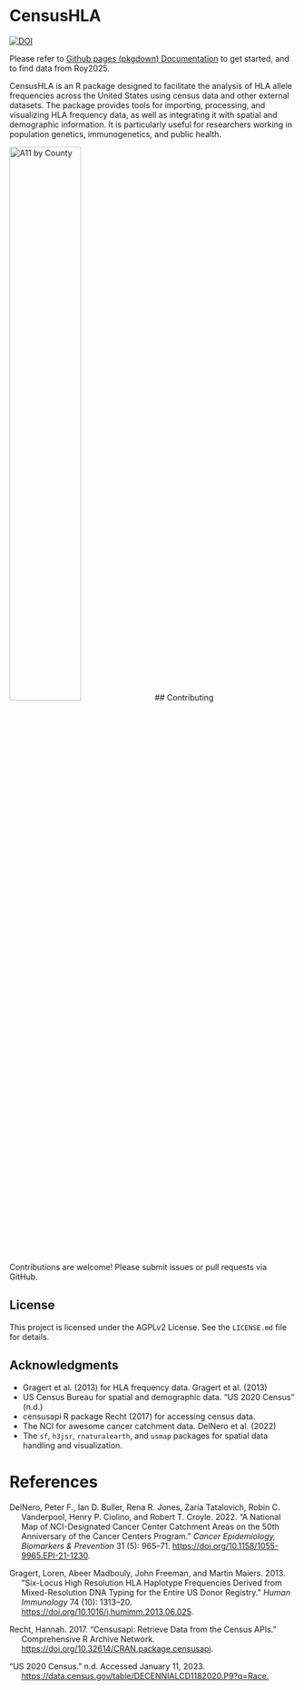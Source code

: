 
<!-- README.md is generated from README.Rmd. Please edit that file -->

# CensusHLA

[![DOI](https://zenodo.org/badge/DOI/10.5281/zenodo.15148807.svg)](https://doi.org/10.5281/zenodo.15148807)

Please refer to [Github pages (pkgdown)
Documentation](https://affini-t-tx.github.io/CensusHLA/) to get started,
and to find data from Roy2025.

CensusHLA is an R package designed to facilitate the analysis of HLA
allele frequencies across the United States using census data and other
external datasets. The package provides tools for importing, processing,
and visualizing HLA frequency data, as well as integrating it with
spatial and demographic information. It is particularly useful for
researchers working in population genetics, immunogenetics, and public
health.

<img src="man/figures/a11_by_county.png" style="width:50.0%"
alt="A11 by County" /> \## Contributing

Contributions are welcome! Please submit issues or pull requests via
GitHub.

## License

This project is licensed under the AGPLv2 License. See the `LICENSE.md`
file for details.

## Acknowledgments

- Gragert et al. (2013) for HLA frequency data. Gragert et al. (2013)
- US Census Bureau for spatial and demographic data. “US 2020 Census”
  (n.d.)
- censusapi R package Recht (2017) for accessing census data.
- The NCI for awesome cancer catchment data. DelNero et al. (2022)
- The `sf`, `h3jsr`, `rnaturalearth`, and `usmap` packages for spatial
  data handling and visualization.

# References

<div id="refs" class="references csl-bib-body hanging-indent"
entry-spacing="0">

<div id="ref-delneroNationalMapNCIDesignated2022" class="csl-entry">

DelNero, Peter F., Ian D. Buller, Rena R. Jones, Zaria Tatalovich, Robin
C. Vanderpool, Henry P. Ciolino, and Robert T. Croyle. 2022. “A National
Map of NCI-Designated Cancer Center Catchment Areas on the 50th
Anniversary of the Cancer Centers Program.” *Cancer Epidemiology,
Biomarkers & Prevention* 31 (5): 965–71.
<https://doi.org/10.1158/1055-9965.EPI-21-1230>.

</div>

<div id="ref-gragertSixlocusHighResolution2013a" class="csl-entry">

Gragert, Loren, Abeer Madbouly, John Freeman, and Martin Maiers. 2013.
“Six-Locus High Resolution HLA Haplotype Frequencies Derived from
Mixed-Resolution DNA Typing for the Entire US Donor Registry.” *Human
Immunology* 74 (10): 1313–20.
<https://doi.org/10.1016/j.humimm.2013.06.025>.

</div>

<div id="ref-rechtCensusapiRetrieveData2017" class="csl-entry">

Recht, Hannah. 2017. “Censusapi: Retrieve Data from the Census APIs.”
Comprehensive R Archive Network.
<https://doi.org/10.32614/CRAN.package.censusapi>.

</div>

<div id="ref-US2020Census" class="csl-entry">

“US 2020 Census.” n.d. Accessed January 11, 2023.
<https://data.census.gov/table/DECENNIALCD1182020.P9?q=Race.>

</div>

</div>
